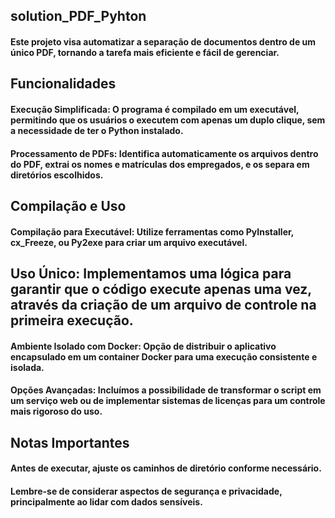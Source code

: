 ## solution_PDF_Pyhton


#### Este projeto visa automatizar a separação de documentos dentro de um único PDF, tornando a tarefa mais eficiente e fácil de gerenciar.

## Funcionalidades
#### Execução Simplificada: O programa é compilado em um executável, permitindo que os usuários o executem com apenas um duplo clique, sem a necessidade de ter o Python instalado.
#### Processamento de PDFs: Identifica automaticamente os arquivos dentro do PDF, extrai os nomes e matrículas dos empregados, e os separa em diretórios escolhidos.
## Compilação e Uso
#### Compilação para Executável: Utilize ferramentas como PyInstaller, cx_Freeze, ou Py2exe para criar um arquivo executável.
## Uso Único: Implementamos uma lógica para garantir que o código execute apenas uma vez, através da criação de um arquivo de controle na primeira execução.
#### Ambiente Isolado com Docker: Opção de distribuir o aplicativo encapsulado em um container Docker para uma execução consistente e isolada.
#### Opções Avançadas: Incluímos a possibilidade de transformar o script em um serviço web ou de implementar sistemas de licenças para um controle mais rigoroso do uso.
## Notas Importantes
#### Antes de executar, ajuste os caminhos de diretório conforme necessário.
#### Lembre-se de considerar aspectos de segurança e privacidade, principalmente ao lidar com dados sensíveis.
